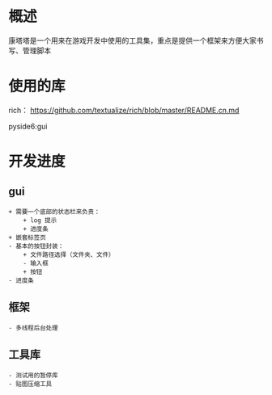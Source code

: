 <!--
 * @Descripttion: 
 * @version: 
 * @Author: JBFace
 * @Date: 2023-06-01 17:54:37
 * @LastEditors: JBFace
 * @LastEditTime: 2023-06-02 23:17:10
-->
# 概述

康塔塔是一个用来在游戏开发中使用的工具集，重点是提供一个框架来方便大家书写、管理脚本

# 使用的库
rich： https://github.com/textualize/rich/blob/master/README.cn.md

pyside6:gui


# 开发进度

## gui
    + 需要一个底部的状态栏来负责：
        + log 提示
        + 进度条
    + 嵌套标签页
    - 基本的按钮封装：
        + 文件路径选择（文件夹、文件）
        - 输入框
        + 按钮
    - 进度条

## 框架
    - 多线程后台处理

## 工具库

    - 测试用的暂停库
    - 贴图压缩工具
